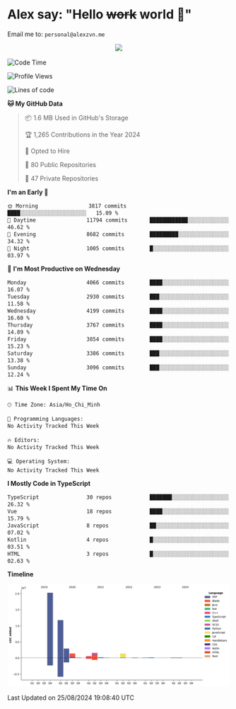 # Alex say: "Hello ~~work~~ world 🐾"
Email me to: `personal@alexzvn.me`


<p align=center>
  <a href="https://skillicons.dev">
    <img src="https://skillicons.dev/icons?i=ts,js,php,nodejs,bun,vue,nuxt,react,svelte,tauri,laravel,rust,mongodb,docker,electron,redis,rabbitmq,tailwind,git,cloudflare,elysia,mysql,nginx,rollupjs,sentry,ubuntu,yarn,html,css,vite" />
  </a>
</p>

<!--START_SECTION:waka-->
![Code Time](http://img.shields.io/badge/Code%20Time-1%2C066%20hrs%2055%20mins-blue)

![Profile Views](http://img.shields.io/badge/Profile%20Views-13-blue)

![Lines of code](https://img.shields.io/badge/From%20Hello%20World%20I%27ve%20Written-40.5%20million%20lines%20of%20code-blue)

**🐱 My GitHub Data** 

> 📦 1.6 MB Used in GitHub's Storage 
 > 
> 🏆 1,265 Contributions in the Year 2024
 > 
> 💼 Opted to Hire
 > 
> 📜 80 Public Repositories 
 > 
> 🔑 47 Private Repositories 
 > 
**I'm an Early 🐤** 

```text
🌞 Morning                3817 commits        ████░░░░░░░░░░░░░░░░░░░░░   15.09 % 
🌆 Daytime                11794 commits       ████████████░░░░░░░░░░░░░   46.62 % 
🌃 Evening                8682 commits        █████████░░░░░░░░░░░░░░░░   34.32 % 
🌙 Night                  1005 commits        █░░░░░░░░░░░░░░░░░░░░░░░░   03.97 % 
```
📅 **I'm Most Productive on Wednesday** 

```text
Monday                   4066 commits        ████░░░░░░░░░░░░░░░░░░░░░   16.07 % 
Tuesday                  2930 commits        ███░░░░░░░░░░░░░░░░░░░░░░   11.58 % 
Wednesday                4199 commits        ████░░░░░░░░░░░░░░░░░░░░░   16.60 % 
Thursday                 3767 commits        ████░░░░░░░░░░░░░░░░░░░░░   14.89 % 
Friday                   3854 commits        ████░░░░░░░░░░░░░░░░░░░░░   15.23 % 
Saturday                 3386 commits        ███░░░░░░░░░░░░░░░░░░░░░░   13.38 % 
Sunday                   3096 commits        ███░░░░░░░░░░░░░░░░░░░░░░   12.24 % 
```


📊 **This Week I Spent My Time On** 

```text
🕑︎ Time Zone: Asia/Ho_Chi_Minh

💬 Programming Languages: 
No Activity Tracked This Week

🔥 Editors: 
No Activity Tracked This Week

💻 Operating System: 
No Activity Tracked This Week
```

**I Mostly Code in TypeScript** 

```text
TypeScript               30 repos            ███████░░░░░░░░░░░░░░░░░░   26.32 % 
Vue                      18 repos            ████░░░░░░░░░░░░░░░░░░░░░   15.79 % 
JavaScript               8 repos             ██░░░░░░░░░░░░░░░░░░░░░░░   07.02 % 
Kotlin                   4 repos             █░░░░░░░░░░░░░░░░░░░░░░░░   03.51 % 
HTML                     3 repos             █░░░░░░░░░░░░░░░░░░░░░░░░   02.63 % 
```



**Timeline**

![Lines of Code chart](https://raw.githubusercontent.com/alexzvn/alexzvn/main/assets/bar_graph.png)


 Last Updated on 25/08/2024 19:08:40 UTC
<!--END_SECTION:waka-->
